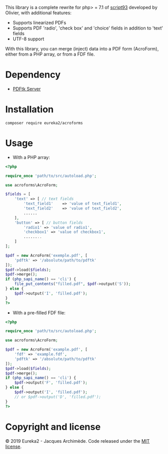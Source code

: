 This library is a complete rewrite for php> = 7.1 of [script93](http://www.fpdf.org/en/script/script93.php) developed by Olivier, with additional features:
* Supports linearized PDFs
* Supports PDF 'radio', 'check box' and 'choice' fields in addition to 'text' fields
* UTF-8 support

With this library, you can merge (inject) data into a PDF form (AcroForm), either from a PHP array, or from a FDF file.

# Dependency

* [PDFtk Server](https://www.pdflabs.com/tools/pdftk-server/)

# Installation

`composer require eureka2/acroforms`

# Usage

* With a PHP array:

```php
<?php

require_once 'path/to/src/autoload.php';

use acroforms\AcroForm;

$fields = [
    'text' => [ // text fields 
        'text_field1'    => 'value of text_field1',
        'text_field2'    => 'value of text_field2',
        ......
    ],
    'button' => [ // button fields
        'radio1' => 'value of radio1',
        'checkbox1' => 'value of checkbox1',
        ........
    ]
];

$pdf = new AcroForm('exemple.pdf', [
    'pdftk' => '/absolute/path/to/pdftk'
]);
$pdf->load($fields);
$pdf->merge();
if (php_sapi_name() == 'cli') {
	file_put_contents("filled.pdf", $pdf->output('S'));
} else {
	$pdf->output('I', 'filled.pdf');
}
?>
```

* With a pre-filled FDF file:

```php
<?php

require_once 'path/to/src/autoload.php';

use acroforms\AcroForm;

$pdf = new AcroForm('example.pdf', [
    'fdf' => 'example.fdf',
    'pdftk' => '/absolute/path/to/pdftk'
]);
$pdf->load($fields);
$pdf->merge();
if (php_sapi_name() == 'cli') {
    $pdf->output('F', 'filled.pdf');
} else {
    $pdf->output('I', 'filled.pdf');
    // or $pdf->output('D', 'filled.pdf');
}
?>
```

# Copyright and license

&copy; 2019 Eureka2 - Jacques Archimède. Code released under the [MIT license](https://github.com/eureka2/acroforms/blob/master/LICENSE).